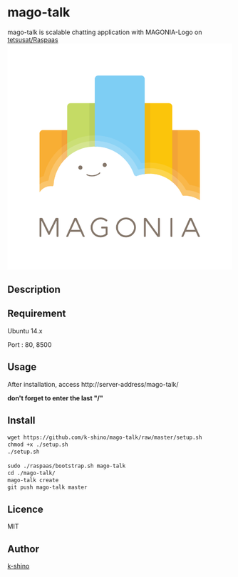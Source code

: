 mago-talk
====

mago-talk is scalable chatting application with MAGONIA-Logo on [tetsusat/Raspaas](https://github.com/tetsusat/raspaas)
![MAGONIA](./public/logo.png)


## Description



## Requirement

Ubuntu 14.x

Port : 80, 8500

## Usage

After installation, access http://server-address/mago-talk/

**don't forget to enter the last "/"**

## Install

```
wget https://github.com/k-shino/mago-talk/raw/master/setup.sh
chmod +x ./setup.sh
./setup.sh

sudo ./raspaas/bootstrap.sh mago-talk
cd ./mago-talk/
mago-talk create
git push mago-talk master
```

## Licence

MIT

## Author

[k-shino](https://github.com/k-shino)
